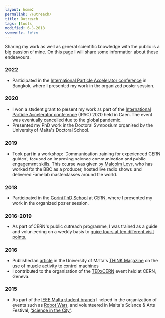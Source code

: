 ```yaml
---
layout: home2
permalink: /outreach/
title: Outreach
tags: [tools]
modified: 6-3-2018
comments: false
---
```


Sharing my work as well as general scientific knowledge with the public is a big passion of mine. On this page I will share some information about these endeavours.

### 2022
* Participated in the [International Particle Accelerator conference](https://www.ipac22.org) in Bangkok, where I presented my work in the organized poster session.
### 2020
* I won a student grant to present my work as part of the [International Particle Accelerator conference](https://www.ipac20.org/) (IPAC) 2020 held in Caen. The event was eventually cancelled due to the global pandemic.
* Presented my PhD work in the [Doctoral Symposium](https://www.um.edu.mt/newspoint/news/2020/03/2nd-annual-doc-school-symp?fbclid=IwAR298xhm4Oy0Xo2_lLsbudy3hLkQP_fRwuiXIWmn_q6kiDChNZyBkvT576I#.XnSTKGP9Pmc.facebook) organized by the University of Malta's Doctoral School.

### 2019
* Took part in a workshop: 'Communication training for experienced CERN guides', focused on improving science communication and public engagement skills. This course was given by [Malcolm Love](http://www.malcolmlove.org/), who has worked for the BBC as a producer, hosted live radio shows, and delivered Famelab masterclasses around the world.

### 2018
* Participated in the [Gorini PhD School](https://www.gmee.org/gorini2018/) at CERN, where I presented my work in the organized poster session.

### 2016-2019
* As part of CERN's public outreach programme, I was trained as a guide and volunteering on a weekly basis to [guide tours at ten different visit points.](https://timesofmalta.com/articles/view/university-science-students-visit-cern.674345)

### 2016
* Published an [article](https://www.um.edu.mt/library/oar/bitstream/123456789/19395/1/THINK%2c%202016-17%20-%20A9.pdf) in the University of Malta's [THINK Magazine](https://www.um.edu.mt/think/) on the use of muscle activity to control machines.
* I contributed to the organisation of the [TEDxCERN](https://www.ted.com/tedx/events/18826) event held at CERN, Geneva.

### 2015
*  As part of the [IEEE Malta student branch](https://www.facebook.com/ieeesbmalta/) I helped in the organization of events such as [Robot Wars](https://gadgetsmalta.com/features/robot-wars/), and volunteered in Malta's Science & Arts Festival, ['Science in the City'](https://scienceinthecity.org.mt/).
